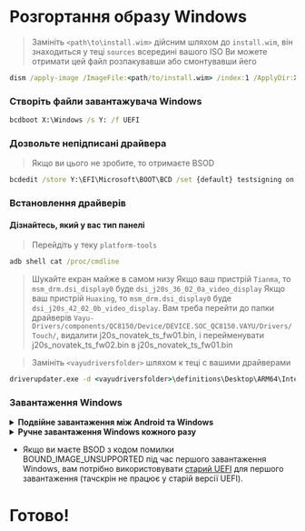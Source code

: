 # Розгортання образу Windows
> Замініть `<path\to\install.wim>` дійсним шляхом до `install.wim`, він знаходиться у теці `sources` всередині вашого ISO
> Ви можете отримати цей файл розпакувавши або смонтувавши йего
```cmd
dism /apply-image /ImageFile:<path/to/install.wim> /index:1 /ApplyDir:X:\
```

### Створіть файли завантажувача Windows
```cmd
bcdboot X:\Windows /s Y: /f UEFI
```

### Дозвольте непідписані драйвера
> Якщо ви цього не зробите, то отримаєте BSOD
```cmd
bcdedit /store Y:\EFI\Microsoft\BOOT\BCD /set {default} testsigning on
```

### Встановлення драйверів
#### Дізнайтесь, який у вас тип панелі
> Перейдіть у теку `platform-tools`
```cmd
adb shell cat /proc/cmdline
```
> Шукайте екран майже в самом низу
> Якщо ваш пристрій `Tianma`, то `msm_drm.dsi_display0` буде `dsi_j20s_36_02_0a_video_display`
> Якщо ваш пристрій `Huaxing`, то `msm_drm.dsi_display0` буде `dsi_j20s_42_02_0b_video_display`. Вам треба перейти до папки драйверів `Vayu-Drivers/components/QC8150/Device/DEVICE.SOC_QC8150.VAYU/Drivers/Touch/`, видалити j20s_novatek_ts_fw01.bin, і перейменувати j20s_novatek_ts_fw02.bin в j20s_novatek_ts_fw01.bin

> Замініть `<vayudriversfolder>` шляхом к теці с вашими драйверами
```cmd
driverupdater.exe -d <vayudriversfolder>\definitions\Desktop\ARM64\Internal\vayu.txt -r <vayudriversfolder> -p X:
```

### Завантаження Windows

<details> 
<summary><strong>Подвійне завантаження між Android та Windows</strong></summary>

- [Ви маєте переглянути цей посібник](/dualboot.md)
  
</details>

<details> 
<summary><strong>Ручне завантаження Windows кожного разу</strong></summary>
 
Перезавантажте телефон у fastboot, потім завантажте UEFI:
  
```fastboot
fastboot boot <uefi.img>
```
При перезавантаженні буде завантажуватись Android, для завантаження у Windows вам потрібно знов завантажити UEFI.
  
</details>  
  
- Якщо ви маєте BSOD з кодом помилки BOUND_IMAGE_UNSUPPORTED під час першого завантаження Windows, вам потрібно використовувати [старий UEFI](https://github.com/Icesito68/Port-Windows-11-Poco-X3-pro/releases) для першого завантаження (тачскрін не працює у старій версії UEFI).

# Готово!
